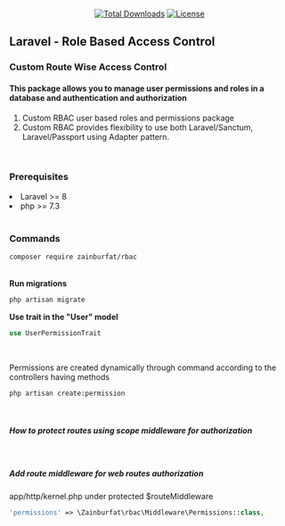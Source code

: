 <p align="center">
    <a href="https://packagist.org/packages/zainburfat/rbac"><img
            src="https://img.shields.io/badge/Downloads-demo-green" alt="Total Downloads"></a>
    <!--<a href="https://packagist.org/packages/zainburfat/rbac"><img src="https://img.shields.io/packagist/v/laravel/framework" alt="Latest Stable Version"></a> -->
    <a href="https://packagist.org/packages/zainburfat/rbac"><img
            src="https://img.shields.io/packagist/l/laravel/framework" alt="License"></a>
</p>

<h2>Laravel - Role Based Access Control</h2>

<h3>Custom Route Wise Access Control</h3>
<h4>This package allows you to manage user permissions and roles in a database and authentication and authorization</h4>
<ol type="1">
    <li>Custom RBAC user based roles and permissions package</li>
    <li>Custom RBAC provides flexibility to use both Laravel/Sanctum, Laravel/Passport using Adapter pattern.</li>
</ol>

<br>
<h3>Prerequisites</h3>
<li>Laravel >= 8</li>
<li>php >= 7.3</li>

<br>
<h3>Commands</h3>

```bash
composer require zainburfat/rbac
```

<br>
<b>Run migrations</b>

```bash
php artisan migrate
```

<b>Use trait in the "User" model</b>

```php
use UserPermissionTrait
```

<br>
<p>Permissions are created dynamically through command according to the controllers having methods</p>

```bash
php artisan create:permission
```

<br>
<h5>How to protect routes using scope middleware for authorization</h5>

<br>
<h5>Add route middleware for web routes authorization</h5>
<p>app/http/kernel.php under protected $routeMiddleware</p>

```php
'permissions' => \Zainburfat\rbac\Middleware\Permissions::class,
```
